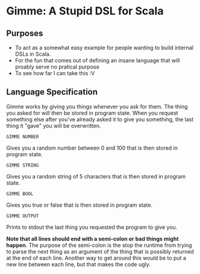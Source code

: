 # Gimme: A Stupid DSL for Scala

## Purposes

* To act as a somewhat easy example for people wanting to build internal DSLs in Scala.
* For the fun that comes out of defining an insane language that will proably serve no pratical purpose
* To see how far I can take this :V

## Language Specification

Gimme works by giving you things whenever you ask for them. The thing you
asked for will then be stored in program state.
When you request something else after you've already asked it to give you
something, the last thing it "gave" you will be overwritten.

`GIMME NUMBER`

Gives you a random number between 0 and 100 that is then stored in program state.

`GIMME STRING`

Gives you a random string of 5 characters that is then stored in program state.

`GIMME BOOL`

Gives you true or false that is then stored in program state.

`GIMME OUTPUT`

Prints to stdout the last thing you requested the program to give you.

**Note that all lines should end with a semi-colon or bad things might happen**. The
purpose of the semi-colon is the stop the runtime from trying to parse the next
thing as an argument of the thing that is possibly returned at the end of each
line. Another way to get around this would be to put a new line between each
line, but that makes the code ugly.
